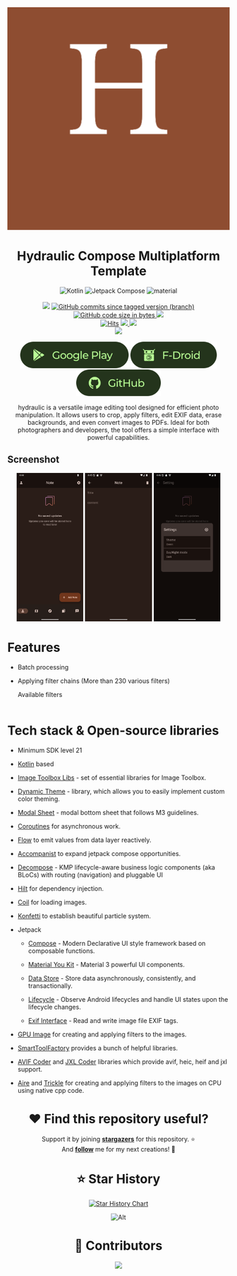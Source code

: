<div align="center">
<img src="./fastlane/metadata/android/en-US/images/icon.png"  />

</div>

<div align="center">

# Hydraulic Compose Multiplatform Template

</div>


<p align="center">
 <a>
  <img alt="Kotlin" src="https://img.shields.io/badge/Kotlin-Multiplatform-%237f52ff?logo=kotlin&style=for-the-badge"/>
</a>
  <img alt="Jetpack Compose" src="https://img.shields.io/static/v1?style=for-the-badge&message=Jetpack+Compose&color=4285F4&logo=Jetpack+Compose&logoColor=FFFFFF&label="/></a> 
    <img alt="material" src="https://custom-icon-badges.demolab.com/badge/material%20you-lightblue?style=for-the-badge&logoColor=333&logo=material-you"/></a>
  </br>
  </br>
 <a href=""><img src="https://tokei.rs/b1/github/mshdabiola/hydraulic?category=code&color=orange&style=for-the-badge"/></a>
  <a href="https://github.com/mshdabiola/hydraulic/actions">
  <img alt="GitHub commits since tagged version (branch)" src="https://img.shields.io/github/commits-since/mshdabiola/hydraulic/1.0.0?color=palegreen&label=Commits&style=for-the-badge">
  <img alt="GitHub code size in bytes" src="https://img.shields.io/github/languages/code-size/mshdabiola/hydraulic?style=for-the-badge&color=37ABB5">
  <img src="https://wakatime.com/badge/user/8e707c95-01e6-41d3-a760-223960f0cdf7.svg?style=for-the-badge"/>
</a>
  </br>
  <a href="https://hits.sh/github.com/mshdabiola/hydraulic/">
      <img alt="Hits" src="https://hits.sh/github.com/mshdabiola/hydraulic.svg?style=for-the-badge&label=Views&extraCount=7500&color=ff3f6f"/></a>
  <a href="https://github.com/mshdabiola/hydraulic/releases">
      <img src="https://img.shields.io/github/downloads/mshdabiola/hydraulic/total?color=orange&style=for-the-badge"/>
  </a>
  <a href="https://github.com/mshdabiola/hydraulic/stargazers">
      <img src="https://img.shields.io/github/stars/mshdabiola/hydraulic?color=ffff00&style=for-the-badge"/>
  </a>
  </br>
  <a href="https://github.com/mshdabiola/hydraulic/releases/latest">
      <img src="https://img.shields.io/github/v/release/mshdabiola/hydraulic?color=purple&include_prereleases&logo=github&style=for-the-badge"/>
  </a>

[//]: # (   <a href="https://play.google.com/store/apps/details?id=ru.tech.hydraulicshrinker">)

[//]: # (      <img src="https://img.shields.io/endpoint?color=purple&logo=google-play&style=for-the-badge&label=Play%20store&url=https%3A%2F%2Fplay.cuzi.workers.dev%2Fplay%3Fi%3Dru.tech.hydraulicshrinker%26l%3DAndroid%26m%3D%24version"/>)

[//]: # (  </a>)

[//]: # (  <a href="https://f-droid.org/packages/ru.tech.hydraulicshrinker">)

[//]: # (      <img src="https://img.shields.io/f-droid/v/ru.tech.hydraulicshrinker?color=purple&include_prereleases&logo=FDROID&style=for-the-badge"/>)
</p>


<div align="center">
<p align="middle">
    <a href="https://play.google.com/store/apps/details?id=ru.tech.hydraulicshrinker"><img alt="Google Play" src="./fastlane/metadata/android/en-US/images/buttons/gplay.svg" height="60"></a>
    <a href="https://f-droid.org/packages/ru.tech.hydraulicshrinker"><img alt="F-Droid" src="./fastlane/metadata/android/en-US/images/buttons/fdroid.svg" height="60"/></a>
    <a href="https://github.com/mshdabiola/hydraulic/releases/latest"><img alt="GitHub" src="./fastlane/metadata/android/en-US/images/buttons/github.svg" height="60"/></a>
</p>
</div>

<div align="center">
hydraulic is a versatile image editing tool designed for efficient photo manipulation. It allows
users to crop, apply filters, edit EXIF data, erase backgrounds, and even convert images to PDFs.
Ideal for both photographers and developers, the tool offers a simple interface with powerful
capabilities.
</div>

## Screenshot

<p align="middle">
    <img src="./fastlane/metadata/android/en-US/images/phoneScreenshots/1.png" width="30%" />
    <img src="./fastlane/metadata/android/en-US/images/phoneScreenshots/2.png" width="30%" />
    <img src="./fastlane/metadata/android/en-US/images/phoneScreenshots/3.png" width="30%" />
</p>

# Features

- Batch processing
- Applying filter chains (More than 230 various filters)

  <summary>Available filters</summary>
  <br>

# Tech stack & Open-source libraries

- Minimum SDK level 21

- [Kotlin](https://kotlinlang.org/) based

- [Image Toolbox Libs](https://github.com/mshdabiola/hydraulicLibs) - set of essential libraries for
  Image Toolbox.

- [Dynamic Theme](https://github.com/mshdabiola/DynamicTheme) - library, which allows you to easily
  implement custom color theming.

- [Modal Sheet](https://github.com/mshdabiola/ModalSheet) - modal bottom sheet that follows M3
  guidelines.

- [Coroutines](https://github.com/Kotlin/kotlinx.coroutines) for asynchronous work.

- [Flow](https://kotlin.github.io/kotlinx.coroutines/kotlinx-coroutines-core/kotlinx.coroutines.flow/)
  to emit values from data layer reactively.

- [Accompanist](https://github.com/google/accompanist) to expand jetpack compose opportunities.

- [Decompose](https://github.com/arkivanov/Decompose) - KMP lifecycle-aware business logic
  components (aka BLoCs) with routing (navigation) and pluggable UI

- [Hilt](https://dagger.dev/hilt/) for dependency injection.

- [Coil](https://github.com/coil-kt/coil) for loading images.

- [Konfetti](https://github.com/DanielMartinus/Konfetti) to establish beautiful particle system.

- Jetpack

    - [Compose](https://developer.android.com/jetpack/compose) - Modern Declarative UI style
      framework based on composable functions.

    - [Material You Kit](https://developer.android.com/jetpack/androidx/releases/compose-material3) -
      Material 3 powerful UI components.

    - [Data Store](https://developer.android.com/jetpack/androidx/releases/datastore) - Store data
      asynchronously, consistently, and transactionally.

    - [Lifecycle](https://developer.android.com/jetpack/androidx/releases/lifecycle) - Observe
      Android lifecycles and handle UI states upon the lifecycle changes.

    - [Exif Interface](https://developer.android.com/jetpack/androidx/releases/exifinterface) - Read
      and write image file EXIF tags.

- [GPU Image](https://github.com/cats-oss/android-gpuimage) for creating and applying filters to the
  images.

- [SmartToolFactory](https://github.com/SmartToolFactory) provides a bunch of helpful libraries.

- [AVIF Coder](https://github.com/awxkee/avif-coder)
  and [JXL Coder](https://github.com/awxkee/jxl-coder) libraries which provide avif, heic, heif and
  jxl support.

- [Aire](https://github.com/awxkee/aire) and [Trickle](https://github.com/mshdabiola/Trickle) for
  creating and applying filters to the images on CPU
  using native cpp code.

<div align="center">

# ❤️ Find this repository useful?

Support it by joining **[stargazers](https://github.com/mshdabiola/hydraulic/stargazers)** for this
repository. :star: <br>
And **[follow](https://github.com/mshdabiola)** me for my next creations! 🤩

# ⭐ Star History

<a href="https://star-history.com/#mshdabiola/hydraulic&Date">
  <picture>
    <source media="(prefers-color-scheme: dark)" srcset="https://api.star-history.com/svg?repos=mshdabiola/hydraulic&type=Date&theme=dark" />
    <source media="(prefers-color-scheme: light)" srcset="https://api.star-history.com/svg?repos=mshdabiola/hydraulic&type=Date" />
    <img alt="Star History Chart" src="https://api.star-history.com/svg?repos=mshdabiola/hydraulic&type=Date" />
  </picture>
</a>

![Alt](https://repobeats.axiom.co/api/embed/a0893eb63066333a921a4197172ab150fe896a37.svg "Repobeats analytics image")

# 📢 Contributors

<a href="https://github.com/mshdabiola/hydraulic/graphs/contributors">
  <img src="https://contrib.rocks/image?repo=mshdabiola/hydraulic" />
</a>

</div>

